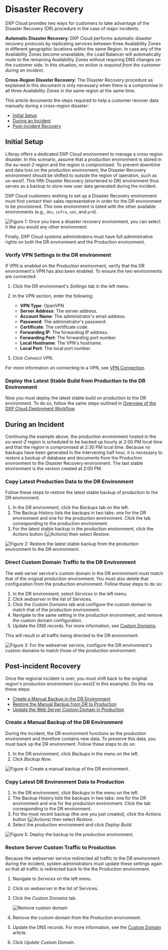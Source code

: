 # Disaster Recovery

DXP Cloud provides two ways for customers to take advantage of the Disaster
Recovery (DR) procedure in the case of major incidents.

**Automatic Disaster Recovery**: DXP Cloud performs automatic disaster recovery protocols by replicating services between three Availability Zones in different geographic locations within the same Region. In case any of the Availability Zones become unavailable, the Load Balancer will automatically route to the remaining Availability Zones without requiring DNS changes on the customer side. In this situation, *no action is required from the customer during an incident*.

**Cross-Region Disaster Recovery**: The Disaster Recovery procedure as explained in this document is only necessary when there is a compromise in all three Availability Zones in the same region at the same time.

This article documents the steps required to help a customer recover data manually during a cross-region disaster:

* [Initial Setup](#initial-setup)
* [During an Incident](#during-an-incident)
* [Post-incident Recovery](#post-incident-recovery)

## Initial Setup

Liferay offers a dedicated DXP Cloud environment to manage a cross region disaster. In this scenario, assume that a production environment is stored in the *eu-west-2* region and the region is compromised. To prevent downtime and data loss on the production environment, the Disaster Recovery environment should be shifted to outside the region of operation, such as *us-west1*. This fifth Disaster Recovery (shortened to DR) environment thus serves as a backup to store new user data generated during the incident.

DXP Cloud customers wishing to set up a Disaster Recovery environment must first contact their sales representative in order for the DR environment to be provisioned. This new environment is listed with the other available environments (e.g., `dev`, `infra`, `uat`, and `prd`).

![Figure 1: Once you have a disaster recovery environment, you can select it like you would any other environment.](./disaster-recovery/images/01.png)

Finally, DXP Cloud systems administrators must have full administrative rights on both the DR environment and the Production environment.

### Verify VPN Settings in the DR environment

If VPN is enabled on the Production environment, verify that the DR environment's VPN has also been enabled.
To ensure the two environments are connected:

1. Click the DR environment's *Settings* tab in the left menu.

1. In the VPN section, enter the following:
    * **VPN Type**: OpenVPN
    * **Server Address**: The server address.
    * **Account Name**: The administrator's email address.
    * **Password**: The administrator's password.
    * **Certificate**: The certificate code.
    * **Forwarding IP**: The forwarding IP address.
    * **Forwarding Port**: The forwarding port number.
    * **Local Hostname**: The VPN's hostname.
    * **Local Port**: The local port number.

1. Click *Connect VPN*.

For more information on connecting to a VPN, see
[VPN Connection](../infrastructure-and-operations/networking/connecting-a-vpn-to-dxp-cloud.md).

### Deploy the Latest Stable Build from Production to the DR Environment

Now you must deploy the latest stable build on production to the DR environment.
To do so, follow the same steps outlined in [Overview of the DXP Cloud Deployment Workflow](../build-and-deploy/overview-of-the-dxp-cloud-deployment-workflow.md).

## During an Incident

Continuing the example above, the production environment hosted in the *eu-west-2* region is scheduled to be backed up hourly at 2:00 PM local time and that the region is compromised at 2:30 PM local time. Because no backups have been generated in the intervening half hour, it is necessary to restore a backup of database and documents from the Production environment to the Disaster Recovery environment. The last stable environment is the version created at 2:00 PM.

### Copy Latest Production Data to the DR Environment

Follow these steps to restore the latest stable backup of production to the DR environment:

1. In the DR environment, click the *Backups* tab on the left.
1. The Backup History lists the backups in two tabs: one for the DR environment and one for the production environment. Click the tab corresponding to the production environment.
1. For the latest stable backup in the production environment, click the
    *Actions* button (![Actions](./disaster-recovery/images/02.png)) then select *Restore*.

![Figure 2: Restore the latest stable backup from the production environment to the DR environment.](./disaster-recovery/images/03.png)

### Direct Custom Domain Traffic to the DR Environment

The web server service's custom domain in the DR environment must match that of the original production environment. You must also delete that configuration from the production environment. Follow these steps to do so:

1. In the DR environment, select *Services* in the left menu.
1. Click *webserver* in the list of Services.
1. Click the *Custom Domains* tab and configure the custom domain to match that of the production environment.
1. Navigate to the same setting in the production environment, and remove the custom domain configuration.
1. Update the DNS records. For more information, see [Custom Domains](../infrastructure-and-operations/networking/custom-domains.md).

This will result in all traffic being directed to the DR environment.

![Figure 3: For the webserver service, configure the DR environment's custom domains to match those of the production environment.](./disaster-recovery/images/04.png)

## Post-incident Recovery

Once the regional incident is over, you must shift back to the original region's production environment (*eu-west2* in this example). Do this via these steps:

* [Create a Manual Backup in the DR Environment](#create-a-manual-backup-in-the-dr-environment)
* [Restore the Manual Backup from DR to Production](#restore-the-manual-backup-from-dr-to-production)
* [Update the Web Server Custom Domain in Production](#update-the-web-server-custom-domain-in-production)

### Create a Manual Backup of the DR Environment

During the incident, the DR environment functions as the production environment and therefore contains new data. To preserve this data, you must back up the DR environment. Follow these steps to do so:

1. In the DR environment, click *Backups* in the menu on the left.
1. Click *Backup Now*.

![Figure 4: Create a manual backup of the DR environment.](./disaster-recovery/images/05.png)

### Copy Latest DR Environment Data to Production

1. In the DR environment, click *Backups* in the menu on the left.
1. The Backup History lists the backups in two tabs: one for the DR environment and one for the production environment. Click the tab corresponding to the DR environment.
1. For the most recent backup (the one you just created), click the *Actions* button (![Actions](./disaster-recovery/images/02.png)) then select *Restore*.
1. Select the production environment and click *Deploy Build*.

![Figure 5: Deploy the backup to the production environment.](./disaster-recovery/images/06.png)

### Restore Server Custom Traffic to Production

Because the webserver service redirected all traffic to the DR environment during the incident, system administrators must update these settings again so that all traffic is redirected back to the the Production environment.

1. Navigate to _Services_ on the left menu.
1. Click on _webserver_ in the list of Services.
1. Click the _Custom Domains_ tab.

    ![Remove custom domain](./disaster-recovery/images/07.png)

1. Remove the custom domain from the Production environment.
1. Update the DNS records. For more information, see the [Custom Domain](https://help.liferay.com/hc/en-us/articles/360032856292) article.
1. Click _Update Custom Domain_.
